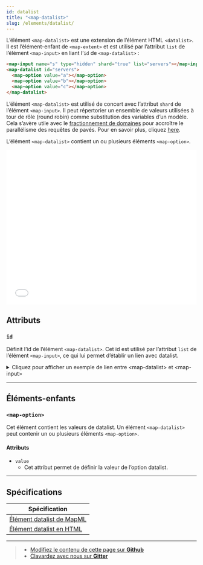 ```yaml
---
id: datalist
title: "<map-datalist>"
slug: /elements/datalist/
---
```


L’élément `<map-datalist>` est une extension de l’élément HTML `<datalist>`. Il est l’élément-enfant de `<map-extent>` et est utilisé par l’attribut `list` de l’élément `<map-input>` en liant l’`id` de `<map-datalist>` :

```html
<map-input name="s" type="hidden" shard="true" list="servers"></map-input>
<map-datalist id="servers">
  <map-option value="a"></map-option>
  <map-option value="b"></map-option>
  <map-option value="c"></map-option>
</map-datalist>
```

L’élément `<map-datalist>` est utilisé de concert avec l’attribut `shard` de l’élément `<map-input>`. Il peut répertorier un ensemble de valeurs utilisées à tour de rôle (round robin) comme substitution des variables d’un modèle. Cela s’avère utile avec le [fractionnement de domaines](https://developer.mozilla.org/en-US/docs/Glossary/Domain_sharding) pour accroître le parallélisme des requêtes de pavés. Pour en savoir plus, cliquez [here](https://maps4html.org/web-map-doc/docs/elements/input/#shard).

L’élément `<map-datalist>` contient un ou plusieurs éléments `<map-option>`.

<iframe src="../../../demo/map-datalist-demo/" title="MapML Demo" height="410" width="100%" scrolling="no" frameBorder="0"></iframe>

## Attributs

### `id`
Définit l’id de l’élément `<map-datalist>`. Cet id est utilisé par l’attribut `list` de l’élément `<map-input>`, ce qui lui permet d’établir un lien avec datalist.

<details>
<summary>Cliquez pour afficher un exemple de lien entre &lt;map-datalist&gt; et &lt;map-input&gt;</summary>

``` html
<map-input name="s" type="hidden" shard="true" list="servers"></map-input>
<map-datalist id="servers">
  <map-option value="a"></map-option>
  <map-option value="b"></map-option>
  <map-option value="c"></map-option>
</map-datalist>
```

</details> 


---

## Éléments-enfants

### `<map-option>`

Cet élément contient les valeurs de datalist. Un élément `<map-datalist>` peut contenir un ou plusieurs éléments `<map-option>`.

#### Attributs

- `value`
  - Cet attribut permet de définir la valeur de l’option datalist.

---

## Spécifications

| Spécification                                                |
|--------------------------------------------------------------|
| [Élément datalist de MapML](https://maps4html.org/MapML-Specification/spec/#the-datalist-element-0) |
| [Élément datalist en HTML](https://html.spec.whatwg.org/dev/form-elements.html#the-datalist-element) |

---

> - [Modifiez le contenu de cette page sur **Github**](https://github.com/Maps4HTML/web-map-doc/edit/main/i18n/fr/docusaurus-plugin-content-docs/current/elements/datalist.md)
> - [Clavardez avec nous sur **Gitter**](https://gitter.im/Maps4HTML/chat)
